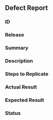 ## Defect Report

### ID
### Release
### Summary
### Description
### Steps to Replicate
### Actual Result
### Expected Result
### Status
